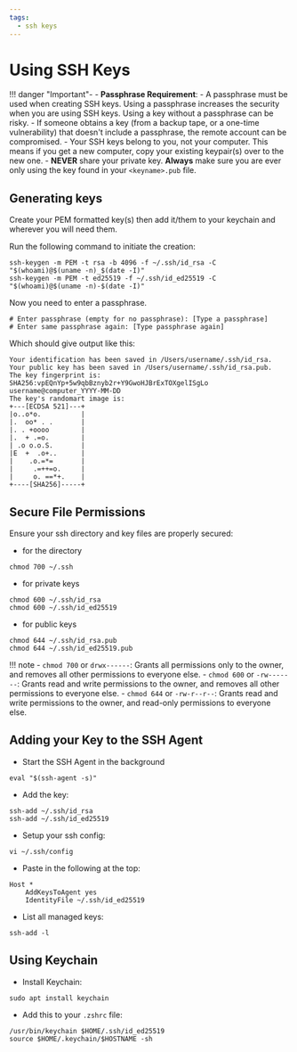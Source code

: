 ```yaml
---
tags:
  - ssh keys
---
```


# Using SSH Keys

!!! danger "Important"-
    - **Passphrase Requirement**:
        - A passphrase must be used when creating SSH keys. Using a passphrase increases the security when you are using SSH keys. Using a key without a passphrase can be risky.
        - If someone obtains a key (from a backup tape, or a one-time vulnerability) that doesn't include a passphrase, the remote account can be compromised.
    - Your SSH keys belong to you, not your computer. This means if you get a new computer, copy your existing keypair(s) over to the new one.
    - **NEVER** share your private key. **Always** make sure you are ever only using the key found in your `<keyname>.pub` file.

## Generating keys

Create your PEM formatted key(s) then add it/them to your keychain and wherever you will need them.

Run the following command to initiate the creation:

```
ssh-keygen -m PEM -t rsa -b 4096 -f ~/.ssh/id_rsa -C "$(whoami)@$(uname -n)_$(date -I)"
ssh-keygen -m PEM -t ed25519 -f ~/.ssh/id_ed25519 -C "$(whoami)@$(uname -n)-$(date -I)"
```

Now you need to enter a passphrase.

```
# Enter passphrase (empty for no passphrase): [Type a passphrase]
# Enter same passphrase again: [Type passphrase again]
```

Which should give output like this:

```
Your identification has been saved in /Users/username/.ssh/id_rsa.
Your public key has been saved in /Users/username/.ssh/id_rsa.pub.
The key fingerprint is:
SHA256:vpEQnYp+5w9qbBznyb2r+Y9GwoHJBrExTOXgelISgLo username@computer_YYYY-MM-DD
The key's randomart image is:
+---[ECDSA 521]---+
|o..o*o.          |
|.  oo* . .       |
|. . +oooo        |
|.  + .=o.        |
| .o o.o.S.       |
|E  +  .o+..      |
|    .o.=*=       |
|     .=++=o.     |
|     o. ==*+.    |
+----[SHA256]-----+
```

## Secure File Permissions

Ensure your ssh directory and key files are properly secured:

- for the directory
```
chmod 700 ~/.ssh
```
- for private keys
```
chmod 600 ~/.ssh/id_rsa
chmod 600 ~/.ssh/id_ed25519
```
- for public keys
```
chmod 644 ~/.ssh/id_rsa.pub
chmod 644 ~/.ssh/id_ed25519.pub
```

!!! note
    - `chmod 700` or `drwx------`: Grants all permissions only to the owner, and removes all other permissions to everyone else.
    - `chmod 600` or `-rw-------`: Grants read and write permissions to the owner, and removes all other permissions to everyone else.
    - `chmod 644` or `-rw-r--r--`: Grants read and write permissions to the owner, and read-only permissions to everyone else.

## Adding your Key to the SSH Agent

- Start the SSH Agent in the background
```
eval "$(ssh-agent -s)"
```
- Add the key:
```
ssh-add ~/.ssh/id_rsa
ssh-add ~/.ssh/id_ed25519
```
- Setup your ssh config:
```
vi ~/.ssh/config
```
- Paste in the following at the top:
```
Host *
	AddKeysToAgent yes
	IdentityFile ~/.ssh/id_ed25519
```
- List all managed keys:
```
ssh-add -l
```

## Using Keychain

- Install Keychain:
```
sudo apt install keychain
```
- Add this to your `.zshrc` file:
```
/usr/bin/keychain $HOME/.ssh/id_ed25519
source $HOME/.keychain/$HOSTNAME -sh
```
